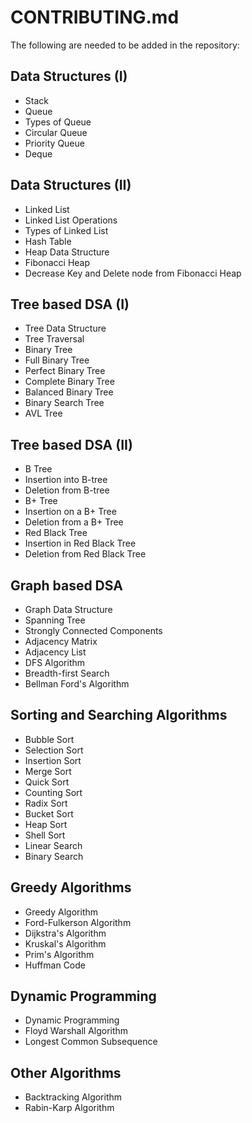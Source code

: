 # CONTRIBUTING.md

The following are needed to be added in the repository: 
## Data Structures (I)
 - Stack
 - Queue
 - Types of Queue
 - Circular Queue
 - Priority Queue
 - Deque

## Data Structures (II)
 - Linked List
 - Linked List Operations
 - Types of Linked List
 - Hash Table
 - Heap Data Structure
 - Fibonacci Heap
 - Decrease Key and Delete node from Fibonacci Heap

## Tree based DSA (I)
 - Tree Data Structure
 - Tree Traversal
 - Binary Tree
 - Full Binary Tree
 - Perfect Binary Tree
 - Complete Binary Tree
 - Balanced Binary Tree
 - Binary Search Tree
 - AVL Tree

## Tree based DSA (II)
 - B Tree
 - Insertion into B-tree
 - Deletion from B-tree
 - B+ Tree
 - Insertion on a B+ Tree
 - Deletion from a B+ Tree
 - Red Black Tree
 - Insertion in Red Black Tree
 - Deletion from Red Black Tree

## Graph based DSA
 - Graph Data Structure
 - Spanning Tree
 - Strongly Connected Components
 - Adjacency Matrix
 - Adjacency List
 - DFS Algorithm
 - Breadth-first Search
 - Bellman Ford's Algorithm

## Sorting and Searching Algorithms
 - Bubble Sort
 - Selection Sort
 - Insertion Sort
 - Merge Sort
 - Quick Sort
 - Counting Sort
 - Radix Sort
 - Bucket Sort
 - Heap Sort
 - Shell Sort
 - Linear Search
 - Binary Search

## Greedy Algorithms
 - Greedy Algorithm
 - Ford-Fulkerson Algorithm
 - Dijkstra's Algorithm
 - Kruskal's Algorithm
 - Prim's Algorithm
 - Huffman Code

## Dynamic Programming
 - Dynamic Programming
 - Floyd Warshall Algorithm
 - Longest Common Subsequence

## Other Algorithms
 - Backtracking Algorithm
 - Rabin-Karp Algorithm
